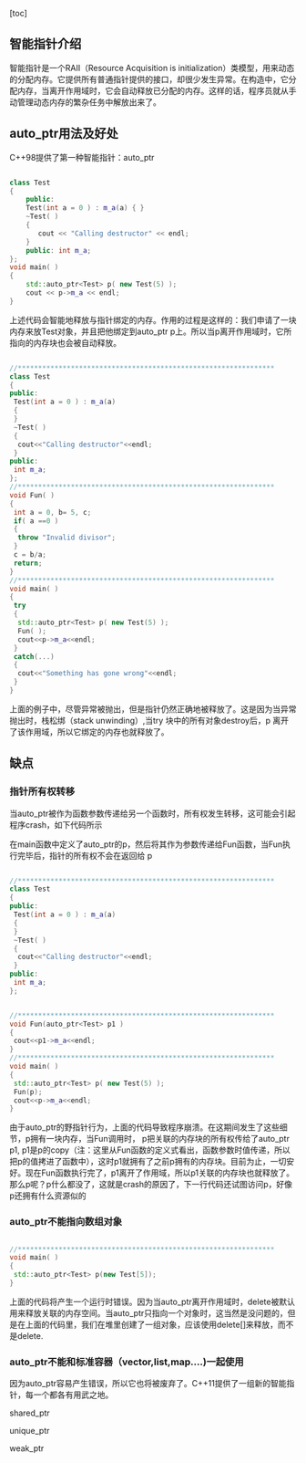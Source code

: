 [toc]

## 智能指针介绍

智能指针是一个RAII（Resource Acquisition is initialization）类模型，用来动态的分配内存。它提供所有普通指针提供的接口，却很少发生异常。在构造中，它分配内存，当离开作用域时，它会自动释放已分配的内存。这样的话，程序员就从手动管理动态内存的繁杂任务中解放出来了。

## auto_ptr用法及好处

C++98提供了第一种智能指针：auto_ptr
```cpp

class Test
{
    public:
    Test(int a = 0 ) : m_a(a) { }
    ~Test( )
    {
       cout << "Calling destructor" << endl;
    }
    public: int m_a;
};
void main( )
{
    std::auto_ptr<Test> p( new Test(5) );
    cout << p->m_a << endl;
}
```

上述代码会智能地释放与指针绑定的内存。作用的过程是这样的：我们申请了一块内存来放Test对象，并且把他绑定到auto_ptr p上。所以当p离开作用域时，它所指向的内存块也会被自动释放。



```cpp

//***************************************************************
class Test
{
public:
 Test(int a = 0 ) : m_a(a)
 {
 }
 ~Test( )
 {
  cout<<"Calling destructor"<<endl;
 }
public:
 int m_a;
};
//***************************************************************
void Fun( )
{
 int a = 0, b= 5, c;
 if( a ==0 )
 {
  throw "Invalid divisor";
 }
 c = b/a;
 return;
}
//***************************************************************
void main( )
{
 try
 {
  std::auto_ptr<Test> p( new Test(5) );
  Fun( );
  cout<<p->m_a<<endl;
 }
 catch(...)
 {
  cout<<"Something has gone wrong"<<endl;
 }
}

```

上面的例子中，尽管异常被抛出，但是指针仍然正确地被释放了。这是因为当异常抛出时，栈松绑（stack unwinding）,当try 块中的所有对象destroy后，p 离开了该作用域，所以它绑定的内存也就释放了。

## 缺点

### 指针所有权转移

当auto_ptr被作为函数参数传递给另一个函数时，所有权发生转移，这可能会引起程序crash，如下代码所示

在main函数中定义了auto_ptr的p，然后将其作为参数传递给Fun函数，当Fun执行完毕后，指针的所有权不会在返回给 p

```cpp

//***************************************************************
class Test
{
public:
 Test(int a = 0 ) : m_a(a)
 {
 }
 ~Test( )
 {
  cout<<"Calling destructor"<<endl;
 }
public:
 int m_a;
};


//***************************************************************
void Fun(auto_ptr<Test> p1 )
{
 cout<<p1->m_a<<endl;
}
//***************************************************************
void main( )
{
 std::auto_ptr<Test> p( new Test(5) );
 Fun(p);
 cout<<p->m_a<<endl;
}
```

由于auto_ptr的野指针行为，上面的代码导致程序崩溃。在这期间发生了这些细节，p拥有一块内存，当Fun调用时， p把关联的内存块的所有权传给了auto_ptr p1, p1是p的copy（注：这里从Fun函数的定义式看出，函数参数时值传递，所以把p的值拷进了函数中），这时p1就拥有了之前p拥有的内存块。目前为止，一切安好。现在Fun函数执行完了，p1离开了作用域，所以p1关联的内存块也就释放了。那么p呢？p什么都没了，这就是crash的原因了，下一行代码还试图访问p，好像p还拥有什么资源似的


### auto_ptr不能指向数组对象

```cpp

//***************************************************************
void main( )
{
 std::auto_ptr<Test> p(new Test[5]);
}
```

上面的代码将产生一个运行时错误。因为当auto_ptr离开作用域时，delete被默认用来释放关联的内存空间。当auto_ptr只指向一个对象时，这当然是没问题的，但是在上面的代码里，我们在堆里创建了一组对象，应该使用delete[]来释放，而不是delete.




### auto_ptr不能和标准容器（vector,list,map....)一起使用

因为auto_ptr容易产生错误，所以它也将被废弃了。C++11提供了一组新的智能指针，每一个都各有用武之地。

shared_ptr

unique_ptr

weak_ptr






























